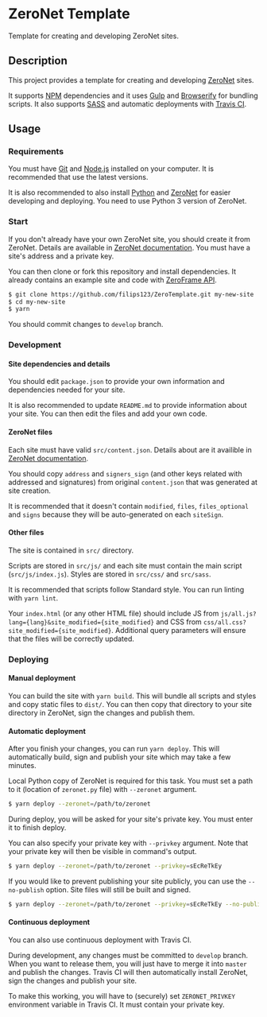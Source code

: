 ZeroNet Template
================

Template for creating and developing ZeroNet sites.

## Description

This project provides a template for creating and developing [ZeroNet][link-zeronet] sites.

It supports [NPM][link-npm] dependencies and it uses [Gulp][link-gulp] and [Browserify][link-browserify] for bundling scripts. It also supports [SASS][link-sass] and automatic deployments with [Travis CI][link-travis].

## Usage

### Requirements

You must have [Git][link-git] and [Node.js][link-nodejs] installed on your computer. It is recommended that use the latest versions.

It is also recommended to also install [Python][link-python] and [ZeroNet][link-zeronet] for easier developing and deploying. You need to use Python 3 version of ZeroNet.

### Start

If you don't already have your own ZeroNet site, you should create it from ZeroNet. Details are available in [ZeroNet documentation][link-create-site]. You must have a site's address and a private key.

You can then clone or fork this repository and install dependencies. It already contains an example site and code with [ZeroFrame API][link-zeroframe-api].

```bash
$ git clone https://github.com/filips123/ZeroTemplate.git my-new-site
$ cd my-new-site
$ yarn
```

You should commit changes to `develop` branch.

### Development

#### Site dependencies and details

You should edit `package.json` to provide your own information and dependencies needed for your site.

It is also recommended to update `README.md` to provide information about your site. You can then edit the files and add your own code.

#### ZeroNet files

Each site must have valid `src/content.json`. Details about are it availible in [ZeroNet documentation][link-content-json].

You should copy `address` and `signers_sign` (and other keys related with addressed and signatures) from original `content.json` that was generated at site creation.

It is recommended that it doesn't contain `modified`, `files`, `files_optional` and `signs` because they will be auto-generated on each `siteSign`.

#### Other files

The site is contained in `src/` directory.

Scripts are stored in `src/js/` and each site must contain the main script (`src/js/index.js`). Styles are stored in `src/css/` and `src/sass`.

It is recommended that scripts follow Standard style. You can run linting with `yarn lint`. 

Your `index.html` (or any other HTML file) should include JS from `js/all.js?lang={lang}&site_modified={site_modified}` and CSS from `css/all.css?site_modified={site_modified}`. Additional query parameters will ensure that the files will be correctly updated.

### Deploying

#### Manual deployment

You can build the site with `yarn build`. This will bundle all scripts and styles and copy static files to `dist/`. You can then copy that directory to your site directory in ZeroNet, sign the changes and publish them.

#### Automatic deployment

After you finish your changes, you can run `yarn deploy`. This will automatically build, sign and publish your site which may take a few minutes.

Local Python copy of ZeroNet is required for this task. You must set a path to it (location of `zeronet.py` file) with `--zeronet`  argument.

```bash
$ yarn deploy --zeronet=/path/to/zeronet
```

During deploy, you will be asked for your site's private key. You must enter it to finish deploy.

You can also specify your private key with `--privkey` argument. Note that your private key will then be visible in command's output.

```bash
$ yarn deploy --zeronet=/path/to/zeronet --privkey=sEcReTkEy
```

If you would like to prevent publishing your site publicly, you can use the `--no-publish` option. Site files will still be built and signed.

```bash
$ yarn deploy --zeronet=/path/to/zeronet --privkey=sEcReTkEy --no-publish
```

#### Continuous deployment

You can also use continuous deployment with Travis CI.

During development, any changes must be committed to `develop` branch. When you want to release them, you will just have to merge it into `master` and publish the changes. Travis CI will then automatically install ZeroNet, sign the changes and publish your site.

To make this working, you will have to (securely) set `ZERONET_PRIVKEY` environment variable in Travis CI. It must contain your private key.

[link-zeronet]: https://zeronet.io/
[link-git]: https://git-scm.com/
[link-python]: https://www.python.org/
[link-nodejs]: https://nodejs.org/
[link-npm]: https://www.npmjs.com/
[link-gulp]: https://gulpjs.com/
[link-browserify]: http://browserify.org/
[link-sass]: https://sass-lang.com/
[link-travis]: https://travis-ci.com/

[link-create-site]: https://zeronet.io/docs/using_zeronet/create_new_site/
[link-zeroframe-api]: https://zeronet.io/docs/site_development/zeroframe_api_reference/
[link-content-json]: https://zeronet.io/docs/site_development/content_json/
